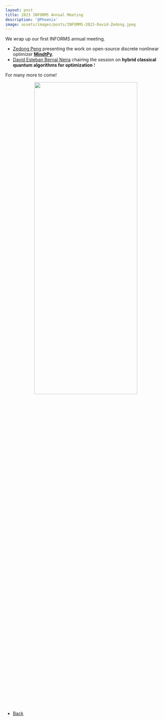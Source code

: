 ```yaml
---
layout: post
title: 2023 INFORMS Annual Meeting
description: '@Phoenix'
image: assets/images/posts/INFORMS-2023-David-Zedong.jpeg
---
```


We wrap up our first INFORMS annual meeting. 
- [Zedong Peng](https://SECQUOIA.github.io/2-members.html) presenting the work on open-source discrete nonlinear optimizer [**MindtPy**](https://pyomo.readthedocs.io/en/stable/contributed_packages/mindtpy.html). 
- [David Esteban Bernal Neira](https://secquoia.github.io/1-bernalde.html) chairing the session on **hybrid classical quantum algorithms for optimization** !

For many more to come!

<div style="text-align: center"> <img style='height: 50%; width: 80%' src="{% link assets/images/posts/INFORMS-2023-David-Zedong.jpeg %}" alt=""/> </div>

<ul class="actions">
    <li><a href="/3-news.html" class="button icon fa-arrow-left">Back</a></li>
</ul>
